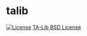 # talib


[![License](https://img.shields.io/badge/License-BSD%203--Clause-blue.svg)](https://opensource.org/licenses/BSD-3-Clause)
[TA-Lib BSD License](www.ta-lib.org)

